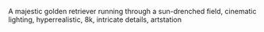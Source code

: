 A majestic golden retriever running through a sun-drenched field, cinematic lighting, hyperrealistic, 8k, intricate details, artstation